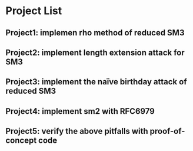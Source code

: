# Project List
## Project1: implemen rho method of reduced SM3
## Project2: implement length extension attack for SM3
## Project3: implement the naïve birthday attack of reduced SM3
## Project4: implement sm2 with RFC6979
## Project5: verify the above pitfalls with proof-of-concept code
